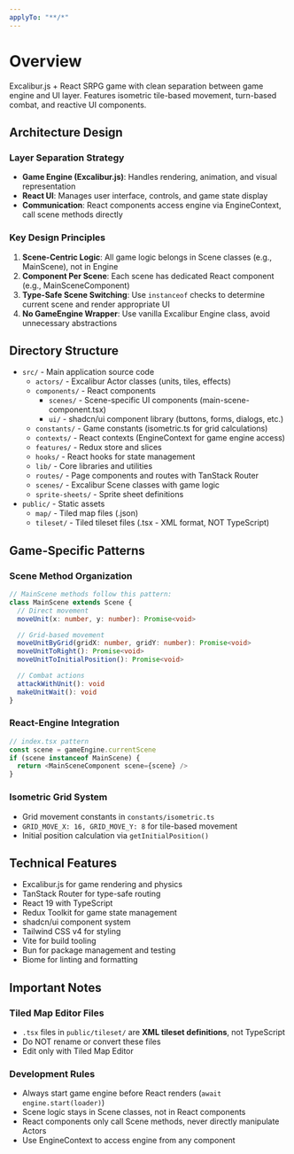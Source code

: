 ```yaml
---
applyTo: "**/*"
---
```


# Overview

Excalibur.js + React SRPG game with clean separation between game engine and UI layer. Features isometric tile-based movement, turn-based combat, and reactive UI components.

## Architecture Design

### Layer Separation Strategy
- **Game Engine (Excalibur.js)**: Handles rendering, animation, and visual representation
- **React UI**: Manages user interface, controls, and game state display
- **Communication**: React components access engine via EngineContext, call scene methods directly

### Key Design Principles
1. **Scene-Centric Logic**: All game logic belongs in Scene classes (e.g., MainScene), not in Engine
2. **Component Per Scene**: Each scene has dedicated React component (e.g., MainSceneComponent)
3. **Type-Safe Scene Switching**: Use `instanceof` checks to determine current scene and render appropriate UI
4. **No GameEngine Wrapper**: Use vanilla Excalibur Engine class, avoid unnecessary abstractions

## Directory Structure

- `src/` - Main application source code
  - `actors/` - Excalibur Actor classes (units, tiles, effects)
  - `components/` - React components
    - `scenes/` - Scene-specific UI components (main-scene-component.tsx)
    - `ui/` - shadcn/ui component library (buttons, forms, dialogs, etc.)
  - `constants/` - Game constants (isometric.ts for grid calculations)
  - `contexts/` - React contexts (EngineContext for game engine access)
  - `features/` - Redux store and slices
  - `hooks/` - React hooks for state management
  - `lib/` - Core libraries and utilities
  - `routes/` - Page components and routes with TanStack Router
  - `scenes/` - Excalibur Scene classes with game logic
  - `sprite-sheets/` - Sprite sheet definitions
- `public/` - Static assets
  - `map/` - Tiled map files (.json)
  - `tileset/` - Tiled tileset files (.tsx - XML format, NOT TypeScript)

## Game-Specific Patterns

### Scene Method Organization

```typescript
// MainScene methods follow this pattern:
class MainScene extends Scene {
  // Direct movement
  moveUnit(x: number, y: number): Promise<void>

  // Grid-based movement
  moveUnitByGrid(gridX: number, gridY: number): Promise<void>
  moveUnitToRight(): Promise<void>
  moveUnitToInitialPosition(): Promise<void>

  // Combat actions
  attackWithUnit(): void
  makeUnitWait(): void
}
```

### React-Engine Integration
```typescript
// index.tsx pattern
const scene = gameEngine.currentScene
if (scene instanceof MainScene) {
  return <MainSceneComponent scene={scene} />
}
```

### Isometric Grid System
- Grid movement constants in `constants/isometric.ts`
- `GRID_MOVE_X: 16, GRID_MOVE_Y: 8` for tile-based movement
- Initial position calculation via `getInitialPosition()`

## Technical Features

- Excalibur.js for game rendering and physics
- TanStack Router for type-safe routing
- React 19 with TypeScript
- Redux Toolkit for game state management
- shadcn/ui component system
- Tailwind CSS v4 for styling
- Vite for build tooling
- Bun for package management and testing
- Biome for linting and formatting

## Important Notes

### Tiled Map Editor Files
- `.tsx` files in `public/tileset/` are **XML tileset definitions**, not TypeScript
- Do NOT rename or convert these files
- Edit only with Tiled Map Editor

### Development Rules
- Always start game engine before React renders (`await engine.start(loader)`)
- Scene logic stays in Scene classes, not in React components
- React components only call Scene methods, never directly manipulate Actors
- Use EngineContext to access engine from any component
